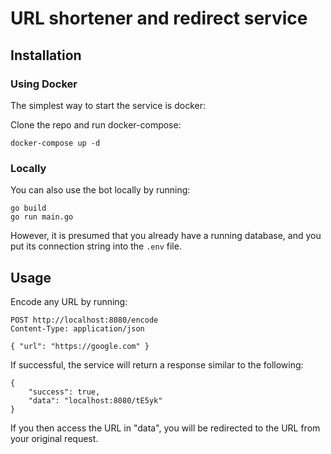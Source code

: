 # URL shortener and redirect service

## Installation
### Using Docker

The simplest way to start the service is docker:

Clone the repo and run docker-compose:

```shell
docker-compose up -d
```

### Locally
You can also use the bot locally by running:

```shell
go build
go run main.go
```
However, it is presumed that you already have a running database, and you put its connection string into the `.env` file.

## Usage
Encode any URL by running:
```
POST http://localhost:8080/encode
Content-Type: application/json

{ "url": "https://google.com" }
```

If successful, the service will return a response similar to the following:
```
{
    "success": true,
    "data": "localhost:8080/tE5yk"
}
```
If you then access the URL in "data", you will be redirected to the URL from your original request.